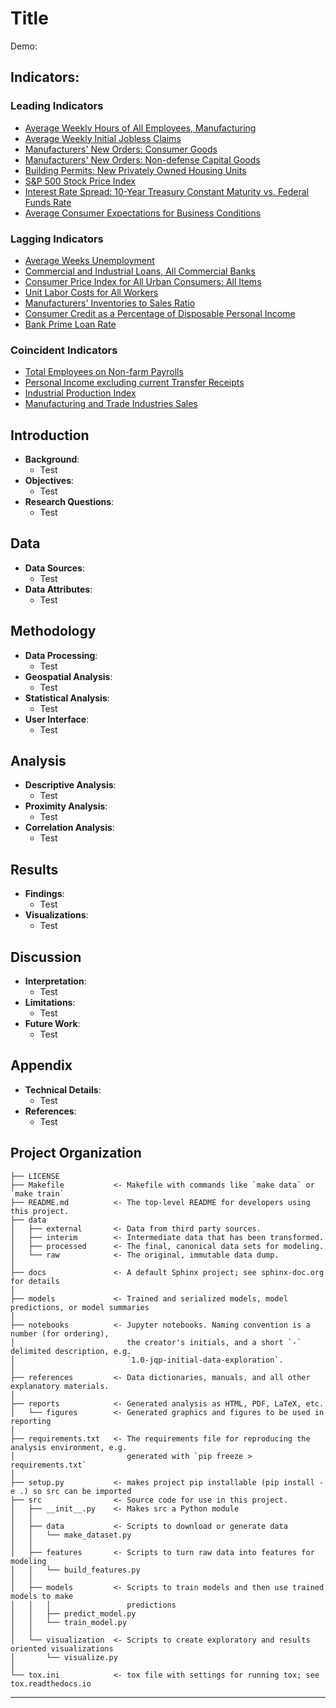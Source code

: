 Title
==============================

Demo: 

## Indicators:
### Leading Indicators
- [Average Weekly Hours of All Employees, Manufacturing](https://fred.stlouisfed.org/series/AWHAEMAN)
- [Average Weekly Initial Jobless Claims](https://fred.stlouisfed.org/series/ICSA)
- [Manufacturers' New Orders: Consumer Goods](https://fred.stlouisfed.org/series/ACOGNO)
- [Manufacturers' New Orders: Non-defense Capital Goods](https://fred.stlouisfed.org/series/ANDENO)
- [Building Permits: New Privately Owned Housing Units](https://fred.stlouisfed.org/series/PERMIT)
- [S&P 500 Stock Price Index](https://fred.stlouisfed.org/series/SP500)
- [Interest Rate Spread: 10-Year Treasury Constant Maturity vs. Federal Funds Rate](https://fred.stlouisfed.org/series/T10YFF)
- [Average Consumer Expectations for Business Conditions](https://data.sca.isr.umich.edu/data-archive/mine.php#)
### Lagging Indicators
- [Average Weeks Unemployment](https://fred.stlouisfed.org/series/UEMPMEAN)
- [Commercial and Industrial Loans, All Commercial Banks](https://fred.stlouisfed.org/series/BUSLOANS)
- [Consumer Price Index for All Urban Consumers: All Items](https://fred.stlouisfed.org/series/CPIAUCSL)
- [Unit Labor Costs for All Workers](https://fred.stlouisfed.org/series/ULCNFB)
- [Manufacturers' Inventories to Sales Ratio](https://fred.stlouisfed.org/series/MNFCTRIRSA)
- [Consumer Credit as a Percentage of Disposable Personal Income](https://fred.stlouisfed.org/series/BOGZ1FL153166006Q)
- [Bank Prime Loan Rate](https://fred.stlouisfed.org/series/DPRIME)
### Coincident Indicators
- [Total Employees on Non-farm Payrolls](https://fred.stlouisfed.org/series/PAYEMS)
- [Personal Income excluding current Transfer Receipts](https://fred.stlouisfed.org/series/W875RX1)
- [Industrial Production Index](https://fred.stlouisfed.org/series/INDPRO)
- [Manufacturing and Trade Industries Sales](https://fred.stlouisfed.org/series/CMRMTSPL)

## Introduction
- **Background**:
    - Test
- **Objectives**:
    - Test
- **Research Questions**:
    - Test

## Data 
- **Data Sources**:
    - Test
- **Data Attributes**:
    - Test

## Methodology
- **Data Processing**:
    - Test
- **Geospatial Analysis**:
    - Test
- **Statistical Analysis**:
    - Test
- **User Interface**:
    - Test

## Analysis
- **Descriptive Analysis**:
    - Test
- **Proximity Analysis**:
    - Test
- **Correlation Analysis**:
    - Test

## Results
- **Findings**:
    - Test
- **Visualizations**:
    - Test

## Discussion
- **Interpretation**:
    - Test
- **Limitations**:
    - Test
- **Future Work**:
    - Test

## Appendix
- **Technical Details**:
    - Test
- **References**:
    - Test

Project Organization
------------

    ├── LICENSE
    ├── Makefile           <- Makefile with commands like `make data` or `make train`
    ├── README.md          <- The top-level README for developers using this project.
    ├── data
    │   ├── external       <- Data from third party sources.
    │   ├── interim        <- Intermediate data that has been transformed.
    │   ├── processed      <- The final, canonical data sets for modeling.
    │   └── raw            <- The original, immutable data dump.
    │
    ├── docs               <- A default Sphinx project; see sphinx-doc.org for details
    │
    ├── models             <- Trained and serialized models, model predictions, or model summaries
    │
    ├── notebooks          <- Jupyter notebooks. Naming convention is a number (for ordering),
    │                         the creator's initials, and a short `-` delimited description, e.g.
    │                         `1.0-jqp-initial-data-exploration`.
    │
    ├── references         <- Data dictionaries, manuals, and all other explanatory materials.
    │
    ├── reports            <- Generated analysis as HTML, PDF, LaTeX, etc.
    │   └── figures        <- Generated graphics and figures to be used in reporting
    │
    ├── requirements.txt   <- The requirements file for reproducing the analysis environment, e.g.
    │                         generated with `pip freeze > requirements.txt`
    │
    ├── setup.py           <- makes project pip installable (pip install -e .) so src can be imported
    ├── src                <- Source code for use in this project.
    │   ├── __init__.py    <- Makes src a Python module
    │   │
    │   ├── data           <- Scripts to download or generate data
    │   │   └── make_dataset.py
    │   │
    │   ├── features       <- Scripts to turn raw data into features for modeling
    │   │   └── build_features.py
    │   │
    │   ├── models         <- Scripts to train models and then use trained models to make
    │   │   │                 predictions
    │   │   ├── predict_model.py
    │   │   └── train_model.py
    │   │
    │   └── visualization  <- Scripts to create exploratory and results oriented visualizations
    │       └── visualize.py
    │
    └── tox.ini            <- tox file with settings for running tox; see tox.readthedocs.io


--------

